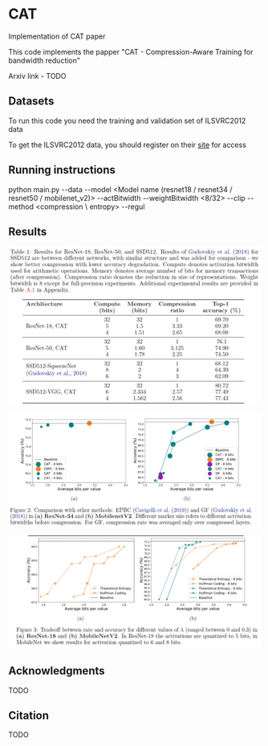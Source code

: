 # CAT
Implementation of CAT paper


This code implements the papper "CAT - Compression-Aware Training  for bandwidth reduction"

Arxiv link - TODO


## Datasets  
  
To run this code you need the training and validation set of ILSVRC2012 data

To get the ILSVRC2012 data, you should register on their [site](http://www.image-net.org/download-imageurls) for access
   

## Running instructions

python main.py --data <ILSVRC2012 folder location> --model <Model name (resnet18 / resnet34 / resnet50 / mobilenet_v2)>  --actBitwidth <Bits for main principal component> --weightBitwidth <8/32>  --clip --method <compression \ entropy> --regul <Lambda value>



## Results
 ![results](imgs/results1.PNG)
 
 ![results](imgs/Comparison.PNG)
  
 ![results](imgs/ablation.PNG)
 
  
## Acknowledgments  
TODO

## Citation  
TODO  

